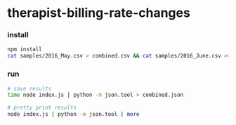 # therapist-billing-rate-changes

### install
``` sh
npm install
cat samples/2016_May.csv > combined.csv && cat samples/2016_June.csv >> combined.csv
```

### run
``` sh
# save results
time node index.js | python -m json.tool > combined.json

# pretty print results
node index.js | python -m json.tool | more
```
